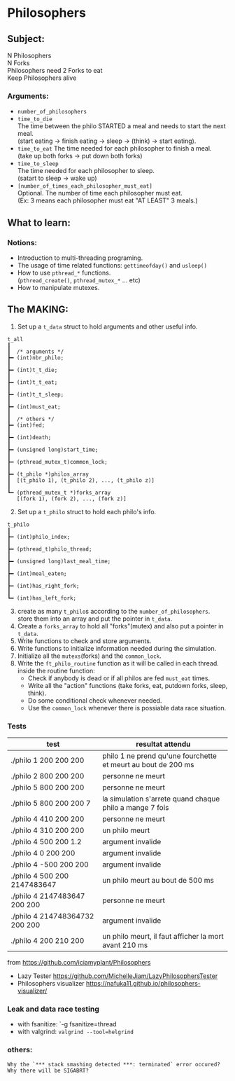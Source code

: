 # Philosophers

## Subject:  

N Philosophers  
N Forks  
Philosophers need 2 Forks to eat  
Keep Philosophers alive  

### Arguments:  

- `number_of_philosophers`  
- `time_to_die`  
	The time between the philo STARTED a meal and needs to start the next meal.  
	(start eating -> finish eating -> sleep -> (think) -> start eating).  
- `time_to_eat`
	The time needed for each philosopher to finish a meal.  
	(take up both forks -> put down both forks)  
- `time_to_sleep`  
	The time needed for each philosopher to sleep.  
	(satart to sleep -> wake up)  
- `[number_of_times_each_philosopher_must_eat]`  
	Optional. The number of time each philosopher must eat.  
	(Ex: 3 means each philosopher must eat "AT LEAST" 3 meals.)  

## What to learn:  

### Notions:  
- Introduction to multi-threading programing.  
- The usage of time related functions: `gettimeofday()` and `usleep()`  
- How to use `pthread_*` functions.  
	(`pthread_create()`, `pthread_mutex_*` ... etc)  
- How to manipulate mutexes. 

## The MAKING:  
1. Set up a `t_data` struct to hold arguments and other useful info.  

```
t_all
┃
┃  /* arguments */
┣━ (int)nbr_philo;
┃
┣━ (int)t_t_die;
┃
┣━ (int)t_t_eat;
┃
┣━ (int)t_t_sleep;
┃
┣━ (int)must_eat;
┃
┃  /* others */
┣━ (int)fed;
┃
┣━ (int)death;
┃
┣━ (unsigned long)start_time;
┃
┣━ (pthread_mutex_t)common_lock;
┃
┣━ (t_philo *)philos_array
┃  [(t_philo 1), (t_philo 2), ..., (t_philo z)]
┃
┗━ (pthread_mutex_t *)forks_array
   [(fork 1), (fork 2), ..., (fork z)]
```

2. Set up a `t_philo` struct to hold each philo's info.  

```
t_philo
┃
┣━ (int)philo_index;
┃
┣━ (pthread_t)philo_thread;
┃
┣━ (unsigned long)last_meal_time;
┃
┣━ (int)meal_eaten;
┃
┣━ (int)has_right_fork;
┃
┗━ (int)has_left_fork;
```

3. create as many `t_philo`s according to the `number_of_philosophers`.  
	store them into an array and put the pointer in `t_data`.  
4. Create a `forks_array` to hold all "forks"(mutex) and also put a pointer in `t_data`.    
5. Write functions to check and store arguments.  
6. Write functions to initialize information needed during the simulation.  
7. Initialize all the `mutexs`(forks) and the `common_lock`.  
8. Write the `ft_philo_routine` function  as it will be called in each thread.  
	inside the routine function:  
	- Check if anybody is dead or if all philos are fed `must_eat` times.  
	- Write all the "action" functions (take forks, eat, putdown forks, sleep, think).  
	- Do some conditional check whenever needed.  
	- Use the `common_lock` whenever there is possiable data race situation.   

### Tests  
| test | resultat attendu |
|----------|-------|
| ./philo 1 200 200 200 | philo 1 ne prend qu'une fourchette et meurt au bout de 200 ms |
| ./philo 2 800 200 200 | personne ne meurt |
| ./philo 5 800 200 200 | personne ne meurt |
| ./philo 5 800 200 200 7 | la simulation s'arrete quand chaque philo a mange 7 fois|
| ./philo 4 410 200 200 | personne ne meurt |
| ./philo 4 310 200 200 | un philo meurt |
| ./philo 4 500 200 1.2 | argument invalide |
| ./philo 4 0 200 200 | argument invalide|
| ./philo 4 -500 200 200 | argument invalide |
| ./philo 4 500 200 2147483647 | un philo meurt au bout de 500 ms |
| ./philo 4 2147483647 200 200 | personne ne meurt |
| ./philo 4 214748364732 200 200 | argument invalide|
| ./philo 4 200 210 200 | un philo meurt, il faut afficher la mort avant 210 ms |

from https://github.com/iciamyplant/Philosophers

- Lazy Tester https://github.com/MichelleJiam/LazyPhilosophersTester
- Philosophers visualizer https://nafuka11.github.io/philosophers-visualizer/

### Leak and data race testing
- with fsanitize: `-g fsanitize=thread
- with valgrind: `valgrind --tool=helgrind`

### others:  
	Why the `*** stack smashing detected ***: terminated` error occured?  
	Why there will be SIGABRT?  
